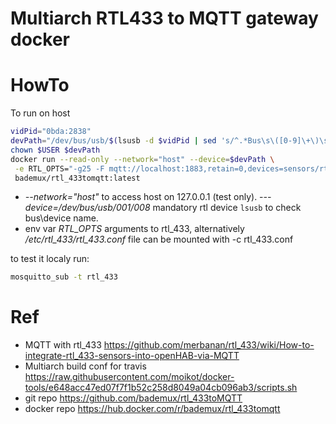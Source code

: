 
# Multiarch RTL433 to MQTT gateway docker

# HowTo
To run on host 
```bash
vidPid="0bda:2838"
devPath="/dev/bus/usb/$(lsusb -d $vidPid | sed 's/^.*Bus\s\([0-9]\+\)\sDevice\s\([0-9]\+\).*$/\1\/\2/g')"
chown $USER $devPath
docker run --read-only --network="host" --device=$devPath \
 -e RTL_OPTS="-g25 -F mqtt://localhost:1883,retain=0,devices=sensors/rtl_433/P[protocol:255]/C[channel:0] -M newmodel -M protocol -M time:iso" \ 
 bademux/rtl_433tomqtt:latest
```

- *--network="host"* to access host on 127.0.0.1 (test only).
-*--device=/dev/bus/usb/001/008* mandatory rtl device ```lsusb``` to check bus\device name.
-  env var *RTL_OPTS* arguments to rtl_433, alternatively */etc/rtl_433/rtl_433.conf* file can be mounted with -c rtl_433.conf

to test it localy run:
```bash
mosquitto_sub -t rtl_433
```

# Ref
- MQTT with rtl_433 https://github.com/merbanan/rtl_433/wiki/How-to-integrate-rtl_433-sensors-into-openHAB-via-MQTT
- Multiarch build conf for travis https://raw.githubusercontent.com/moikot/docker-tools/e648acc47ed07f7f1b52c258d8049a04cb096ab3/scripts.sh
- git repo https://github.com/bademux/rtl_433toMQTT
- docker repo https://hub.docker.com/r/bademux/rtl_433tomqtt

